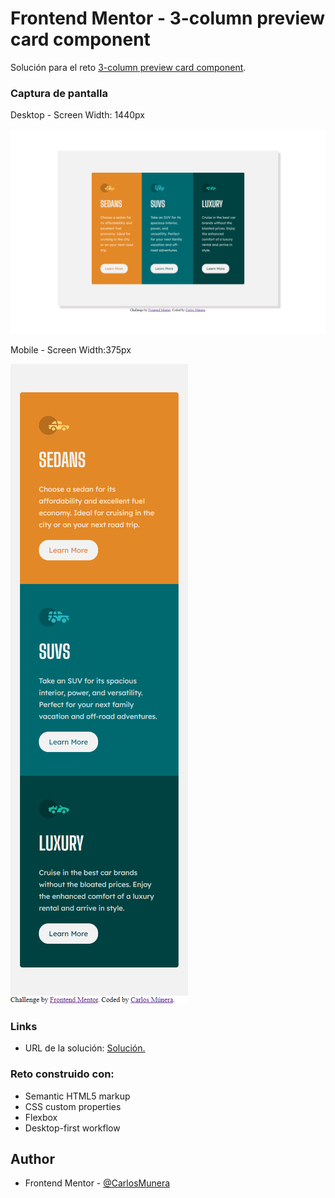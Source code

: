 # Frontend Mentor - 3-column preview card component

Solución para el reto [3-column preview card component](https://www.frontendmentor.io/challenges/3column-preview-card-component-pH92eAR2-).




### Captura de pantalla

Desktop - Screen Width: 1440px

![Web design image](./images/Desktop_width_1440.png)

Mobile - Screen Width:375px

![Web design image](./images/Mobile_width_375.png)


### Links

- URL de la solución: [Solución.](https://carlosmunera.github.io/2_3-column-preview-card-component/)



### Reto construido con:

- Semantic HTML5 markup
- CSS custom properties
- Flexbox
- Desktop-first workflow




## Author

- Frontend Mentor - [@CarlosMunera](https://www.frontendmentor.io/profile/CarlosMunera)


